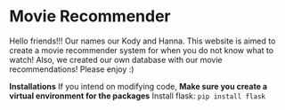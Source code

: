 # Movie Recommender
Hello friends!!! Our names our Kody and Hanna. 
This website is aimed to create a movie recommender system for when you do not know what to watch!
Also, we created our own database with our movie recommendations!
Please enjoy :)

**Installations**
If you intend on modifying code, **Make sure you create a virtual environment for the packages**
Install flask: `pip install flask`